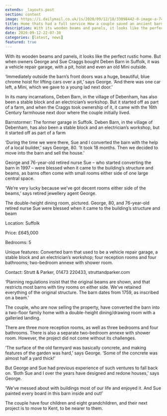 ```yaml
---
extends: _layouts.post
section: content
image: https://i.dailymail.co.uk/1s/2020/09/12/18/33098442-0-image-a-74_1599932438994.jpg 
title: Home thats had a full service How a couple saved an ancient barn that used to be a car repair yard 
description: With its wooden beams and panels, it looks like the perfect rustic home. But when George and Sue Craggs bought the barn in Suffolk, it was a vehicle repair garage with a pit and an old Mini outside. 
date: 2020-09-12-22-07-38 
categories: [latest, news] 
featured: true 
--- 
```

With its wooden beams and panels, it looks like the perfect rustic home. But when owners George and Sue Craggs bought Deben Barn in Suffolk, it was a vehicle repair garage, with a pit, hoist and even an old Mini outside.

‘Immediately outside the barn’s front doors was a huge, beautiful, blue chrome hoist for lifting cars over a pit,’ says George. ‘And there was one car left, a Mini, which we gave to a young lad next door.’

In its many incarnations, Deben Barn, in the village of Debenham, has also been a stable block and an electrician’s workshop. But it started off as part of a farm, and when the Craggs took ownership of it, it came with the 16th Century farmhouse next door where the couple initially lived.

Barnstormer: The former garage in Suffolk. Deben Barn, in the village of Debenham, has also been a stable block and an electrician’s workshop, but it started off as part of a farm

‘During the time we were there, Sue and I converted the barn with the help of a local builder,’ says George, 80. ‘It took 18 months. Then we decided to move into the barn and sell the house.’

George and 76-year-old retired nurse Sue – who started converting the barn in 1997 – were blessed when it came to the building’s structure and beams, as barns often come with small rooms either side of one large central space.

‘We’re very lucky because we’ve got decent rooms either side of the beams,’ says retired jewellery agent George. 

The double-height dining room, pictured. George, 80, and 76-year-old retired nurse Sue were blessed when it came to the building’s structure and beam

Location: Suffolk

Price: £645,000

Bedrooms: 5

Unique features: Converted barn that used to be a vehicle repair garage, a stable block and an electrician’s workshop; four reception rooms and four bathrooms; two-bedroom annexe with shower room.

Contact: Strutt & Parker, 01473 220433, struttandparker.com

‘Planning regulations insist that the original beams are shown, and that restricts most barns with tiny rooms on either side. We’ve retained everything of the original structure. The barn dates from 1759, as inscribed on a beam.’

The couple, who are now selling the property, have converted the barn into a two-floor family home with a double-height dining/drawing room with a galleried landing.

There are three more reception rooms, as well as three bedrooms and four bathrooms. There is also a separate two-bedroom annexe with shower room. However, the project did not come without its challenges. 

‘The surface of the old farmyard was basically concrete, and making features of the garden was hard,’ says George. ‘Some of the concrete was almost half a yard thick!’

But George and Sue had previous experience of such ventures to fall back on. ‘Both Sue and I over the years have designed and redone houses,’ says George. 

‘We’ve messed about with buildings most of our life and enjoyed it. And Sue painted every board in this barn inside and out!’

The couple have four children and eight grandchildren, and their next project is to move to Kent, to be nearer to them.

